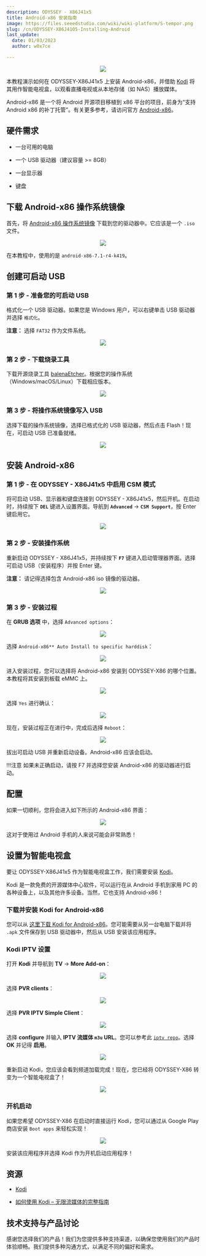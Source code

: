 ```yaml
---
description: ODYSSEY - X86J41x5
title: Android-x86 安装指南
image: https://files.seeedstudio.com/wiki/wiki-platform/S-tempor.png
slug: /cn/ODYSSEY-X86J4105-Installing-Android
last_update:
  date: 01/03/2023
  author: w0x7ce

---
```


<!-- ---
name: ODYSSEY - X86J4105
category: ODYSSEY
bzurl: https://www.seeedstudio.com/ODYSSEY-X86J4105800-p-4445.html
wikiurl: https://wiki.seeedstudio.com/cn/ODYSSEY-X86J4105-Installing-Android/
sku: 102110399
--- -->

<div align="center"><img src="https://files.seeedstudio.com/wiki/ODYSSEY-X86J4105-Installing-Android/BBC.png" /></div>

本教程演示如何在 ODYSSEY-X86J41x5 上安装 Android-x86，并借助 [Kodi](https://kodi.tv/) 将其用作智能电视盒，以观看直播电视或从本地存储（如 NAS）播放媒体。

Android-x86 是一个将 Android 开源项目移植到 x86 平台的项目，前身为“支持 Android x86 的补丁托管”。有关更多参考，请访问官方 [Android-x86](https://www.android-x86.org/)。

## 硬件需求

- 一台可用的电脑

- 一个 USB 驱动器（建议容量 >= 8GB）

- 一台显示器

- 键盘

## 下载 Android-x86 操作系统镜像

首先，将 [Android-x86 操作系统镜像](https://www.android-x86.org/download.html) 下载到您的驱动器中。它应该是一个 `.iso` 文件。

<div align="center"><img src="https://files.seeedstudio.com/wiki/ODYSSEY-X86J4105-Installing-Android/download.png" /></div>

在本教程中，使用的是 `android-x86-7.1-r4-k419`。

## 创建可启动 USB

### 第 1 步 - 准备您的可启动 USB

格式化一个 USB 驱动器。如果您是 Windows 用户，可以右键单击 USB 驱动器并选择 `格式化`。

**注意：** 选择 `FAT32` 作为文件系统。

<div align="center"><img width={450} src="https://files.seeedstudio.com/wiki/ODYSSEY-X86J4105864/img/InstallingOS/formatUSB.png" /></div>

### 第 2 步 - 下载烧录工具

下载开源烧录工具 [balenaEtcher](https://www.balena.io/etcher/)。根据您的操作系统（Windows/macOS/Linux）下载相应版本。

<div align="center"><img width={500} src="https://files.seeedstudio.com/wiki/ODYSSEY-X86J4105864/img/InstallingOS/etcher.jpg" /></div>

### 第 3 步 - 将操作系统镜像写入 USB

选择下载的操作系统镜像，选择已格式化的 USB 驱动器，然后点击 Flash！现在，可启动 USB 已准备就绪。

<div align="center"><img width={500} src="https://files.seeedstudio.com/wiki/ODYSSEY-X86J4105864/img/InstallingOS/etcherDone.png" /></div>

## 安装 Android-x86

### 第 1 步 - 在 ODYSSEY - X86J41x5 中启用 CSM 模式

将可启动 USB、显示器和键盘连接到 ODYSSEY - X86J41x5，然后开机。在启动时，持续按下 **`DEL`** 键进入设置界面。导航到 **`Advanced`** -> **`CSM Support`**，按 Enter 键启用它。

<div align="center"><img src="https://files.seeedstudio.com/wiki/ODYSSEY-X86J4105864/img/OpenWRT/biosSetting.jpg" /></div>

### 第 2 步 - 安装操作系统

重新启动 ODYSSEY - X86J41x5，并持续按下 **`F7`** 键进入启动管理器界面。选择可启动 USB（安装程序）并按 Enter 键。

**注意：** 请记得选择包含 Android-x86 iso 镜像的驱动器。

<div align="center"><img width={400} src="https://files.seeedstudio.com/wiki/ODYSSEY-X86J4105864/img/OpenWRT/biosSetup.jpg" /></div>

### 第 3 步 - 安装过程

在 **GRUB 选项** 中，选择 `Advanced options`：

<div align="center"><img src="https://files.seeedstudio.com/wiki/ODYSSEY-X86J4105-Installing-Android/1.png" /></div>

选择 `Android-x86** Auto Install to specific harddisk`：

<div align="center"><img src="https://files.seeedstudio.com/wiki/ODYSSEY-X86J4105-Installing-Android/2.png" /></div>

进入安装过程，您可以选择将 Android-x86 安装到 ODYSSEY-X86 的哪个位置。本教程将其安装到板载 eMMC 上。

<div align="center"><img src="https://files.seeedstudio.com/wiki/ODYSSEY-X86J4105-Installing-Android/3.png" /></div>

选择 `Yes` 进行确认：

<div align="center"><img src="https://files.seeedstudio.com/wiki/
ODYSSEY-X86J4105-Installing-Android/4.png" /></div>

现在，安装过程正在进行中，完成后选择 `Reboot`：

<div align="center"><img src="https://files.seeedstudio.com/wiki/ODYSSEY-X86J4105-Installing-Android/5.png" /></div>

拔出可启动 USB 并重新启动设备。Android-x86 应该会启动。

!!!注意
        如果未正确启动，请按 F7 并选择您安装 Android-x86 的驱动器进行启动。

## 配置

如果一切顺利，您将会进入如下所示的 Android-x86 界面：

<div align="center"><img src="https://files.seeedstudio.com/wiki/ODYSSEY-X86J4105-Installing-Android/home.png" /></div>

这对于使用过 Android 手机的人来说可能会非常熟悉！

## 设置为智能电视盒

要让 ODYSSEY-X86J41x5 作为智能电视盒工作，我们需要安装 [Kodi](https://kodi.tv/)。

Kodi 是一款免费的开源媒体中心软件，可以运行在从 Android 手机到家用 PC 的各种设备上，以及其他许多设备。当然，它也支持 Android-x86！

### 下载并安装 Kodi for Android-x86

您可以从 [这里下载 Kodi for Android-x86](https://mirrors.kodi.tv/releases/android/x86/)。您可能需要从另一台电脑下载并将 `.apk` 文件保存到 USB 驱动器中，然后从 USB 安装该应用程序。

### Kodi IPTV 设置

打开 **Kodi** 并导航到 **TV** -> **More Add-on**：

<div align="center"><img src="https://files.seeedstudio.com/wiki/ODYSSEY-X86J4105-Installing-Android/add-on.png" /></div>

选择 **PVR clients**：

<div align="center"><img src="https://files.seeedstudio.com/wiki/ODYSSEY-X86J4105-Installing-Android/PVR.png" /></div>

选择 **PVR IPTV Simple Client**：

<div align="center"><img src="https://files.seeedstudio.com/wiki/ODYSSEY-X86J4105-Installing-Android/iptv.png" /></div>

选择 **configure** 并输入 **IPTV 流媒体 `m3u` URL**。您可以参考此 [`iptv repo`](https://github.com/iptv-org/iptv/blob/master/README.md)。选择 **OK** 并记得 **启用**。

<div align="center"><img src="https://files.seeedstudio.com/wiki/ODYSSEY-X86J4105-Installing-Android/config.png" /></div>

重新启动 Kodi，您应该会看到频道加载完成！现在，您已经将 ODYSSEY-X86 转变为一个智能电视盒了！

<div align="center"><img src="https://files.seeedstudio.com/wiki/ODYSSEY-X86J4105-Installing-Android/live.png" /></div>

### 开机启动

如果您希望 ODYSSEY-X86 在启动时直接运行 Kodi，您可以通过从 Google Play 商店安装 `Boot apps` 来轻松实现！

<div align="center"><img src="https://files.seeedstudio.com/wiki/ODYSSEY-X86J4105-Installing-Android/boot.png" /></div>

安装该应用程序并选择 Kodi 作为开机启动应用程序！

## 资源

- [Kodi](https://kodi.tv/)

- [如何使用 Kodi – 无限流媒体的完整指南](https://troypoint.com/how-to-use-kodi/)

## 技术支持与产品讨论

感谢您选择我们的产品！我们为您提供多种支持渠道，以确保您使用我们的产品时体验顺畅。我们提供多种沟通方式，以满足不同的偏好和需求。

<div class="button_tech_support_container">
<a href="https://forum.seeedstudio.com/" class="button_forum"></a> 
<a href="https://www.seeedstudio.com/contacts" class="button_email"></a>
</div>

<div class="button_tech_support_container">
<a href="https://discord.gg/eWkprNDMU7" class="button_discord"></a> 
<a href="https://github.com/Seeed-Studio/wiki-documents/discussions/69" class="button_discussion"></a>
</div>